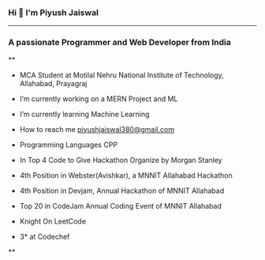    ###                                             Hi 👋 I'm Piyush Jaiswal

--------------------------------------------------------------------------------------------------------------------------------------------------

   ###                                A passionate  Programmer and Web Developer from India
   
  
  
 ** 
  - MCA Student at Motilal Nehru National Institute of Technology, Allahabad, Prayagraj

  - I’m currently working on a MERN Project and ML

  - I’m currently learning Machine Learning

  - How to reach me piyushjaiswal380@gmail.com

  -  Programming Languages CPP

  - In Top 4 Code to Give Hackathon Organize by Morgan Stanley

  - 4th Position in Webster(Avishkar), a MNNIT Allahabad Hackathon

  - 4th Position in Devjam, Annual Hackathon of MNNIT Allahabad

  - Top 20 in CodeJam Annual Coding Event of MNNIT Allahabad
  
  - Knight On LeetCode

  - 3* at Codechef
  
  
**

<!--
**PIYUSH956/PIYUSH956** is a ✨ _special_ ✨ repository because its `README.md` (this file) appears on your GitHub profile.

Here are some ideas to get you started:

- 🔭 I’m currently working on ...
- 🌱 I’m currently learning ...
- 👯 I’m looking to collaborate on ...
- 🤔 I’m looking for help with ...
- 💬 Ask me about ...
- 📫 How to reach me: ...
- 😄 Pronouns: ...
- ⚡ Fun fact: ...
-->
